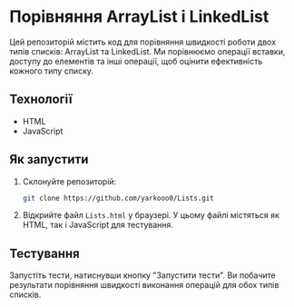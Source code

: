 # Порівняння ArrayList і LinkedList

Цей репозиторій містить код для порівняння швидкості роботи двох типів списків: ArrayList та LinkedList.
Ми порівнюємо операції вставки, доступу до елементів та інші операції, щоб оцінити ефективність кожного типу списку.

## Технології

- HTML
- JavaScript

## Як запустити

1. Склонуйте репозиторій:
    ```bash
    git clone https://github.com/yarkooo0/Lists.git
    ```
2. Відкрийте файл `Lists.html` у браузері. У цьому файлі містяться як HTML, так і JavaScript для тестування.

## Тестування

Запустіть тести, натиснувши кнопку "Запустити тести". Ви побачите результати порівняння швидкості виконання операцій для обох типів списків.

